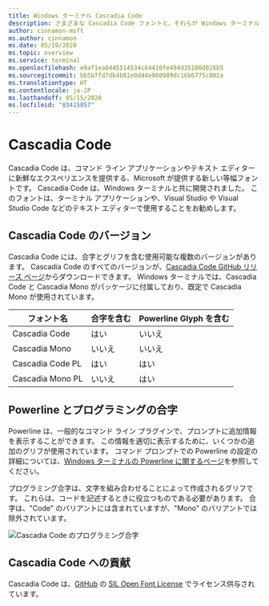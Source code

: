 ```yaml
---
title: Windows ターミナル Cascadia Code
description: さまざまな Cascadia Code フォントと、それらが Windows ターミナルでどのように機能するかについて説明します。
author: cinnamon-msft
ms.author: cinnamon
ms.date: 05/19/2020
ms.topic: overview
ms.service: terminal
ms.openlocfilehash: e9af1ea8445514534c64410fe494d35186d028b5
ms.sourcegitcommit: bb5b7fd7db4b81e0d44e060989dc16b6775c802a
ms.translationtype: HT
ms.contentlocale: ja-JP
ms.lasthandoff: 05/15/2020
ms.locfileid: "83415857"
---
```

# <a name="cascadia-code"></a>Cascadia Code

Cascadia Code は、コマンド ライン アプリケーションやテキスト エディターに新鮮なエクスペリエンスを提供する、Microsoft が提供する新しい等幅フォントです。 Cascadia Code は、Windows ターミナルと共に開発されました。 このフォントは、ターミナル アプリケーションや、Visual Studio や Visual Studio Code などのテキスト エディターで使用することをお勧めします。

## <a name="cascadia-code-versions"></a>Cascadia Code のバージョン

Cascadia Code には、合字とグリフを含む使用可能な複数のバージョンがあります。 Cascadia Code のすべてのバージョンが、[Cascadia Code GitHub リリース ページ](https://github.com/microsoft/cascadia-code/releases)からダウンロードできます。 Windows ターミナルでは、Cascadia Code と Cascadia Mono がパッケージに付属しており、既定で Cascadia Mono が使用されています。

| フォント名 | 合字を含む | Powerline Glyph を含む |
| --------- | ------------------ | ------------------------- |
| Cascadia Code | はい | いいえ |
| Cascadia Mono | いいえ  | いいえ |
| Cascadia Code PL | はい | はい |
| Cascadia Mono PL | いいえ | はい |

## <a name="powerline-and-programming-ligatures"></a>Powerline とプログラミングの合字

Powerline は、一般的なコマンド ライン プラグインで、プロンプトに追加情報を表示することができます。 この情報を適切に表示するために、いくつかの追加のグリフが使用されています。 コマンド プロンプトでの Powerline の設定の詳細については、[Windows ターミナルの Powerline に関するページ](./tutorials/powerline-setup.md)を参照してください。

プログラミング合字は、文字を組み合わせることによって作成されるグリフです。 これらは、コードを記述するときに役立つものである必要があります。 合字は、"Code" のバリアントには含まれていますが、"Mono" のバリアントでは除外されています。

![Cascadia Code のプログラミング合字](./images/programming-ligatures.gif)

## <a name="contributing-to-cascadia-code"></a>Cascadia Code への貢献

Cascadia Code は、[GitHub](https://github.com/microsoft/cascadia-code) の [SIL Open Font License](https://scripts.sil.org/cms/scripts/page.php?site_id=nrsi&id=OFL) でライセンス供与されています。
